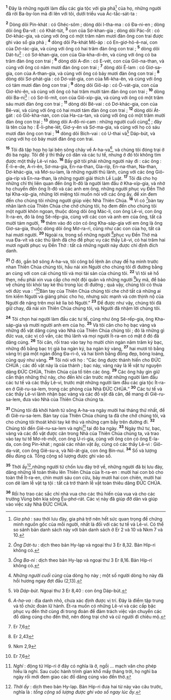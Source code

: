 <sup><b>1</b></sup> Đây là những người làm đầu các gia tộc với gia phả[^1] của họ, những người đã rời Ba-by-lon mà đi lên với tôi, dưới triều vua Ác-tắc-sát-ta :

<sup><b>2</b></sup> Dòng dõi Pin-khát : có Ghéc-sôm ; dòng dõi I-tha-ma : có Đa-ni-en ; dòng dõi ông Đa-vít : có Khát-tút, <sup><b>3</b></sup> con của Sơ-khan-gia ; dòng dõi Pác-ốt : có Dơ-khác-gia, và cùng với ông có một trăm năm mươi đàn ông con trai được ghi vào sổ gia phả ; <sup><b>4</b></sup> dòng dõi Pa-khát Mô-áp : có En-giơ-hô-ê-nai, con của Dơ-rác-gia, và cùng với ông có hai trăm đàn ông con trai ; <sup><b>5</b></sup> dòng dõi Dát-tu[^2] : có Sơ-khan-gia, con của Gia-kha-di-ên, và cùng với ông có ba trăm đàn ông con trai ; <sup><b>6</b></sup> dòng dõi A-đin : có E-vét, con của Giô-na-than, và cùng với ông có năm mươi đàn ông con trai ; <sup><b>7</b></sup> dòng dõi Ê-lam : có Giơ-sa-gia, con của A-than-gia, và cùng với ông có bảy mươi đàn ông con trai ; <sup><b>8</b></sup> dòng dõi Sơ-phát-gia : có Dơ-vát-gia, con của Mi-kha-ên, và cùng với ông có tám mươi đàn ông con trai ; <sup><b>9</b></sup> dòng dõi Giô-áp : có Ô-vát-gia, con của Giơ-khi-ên, và cùng với ông có hai trăm mười tám đàn ông con trai ; <sup><b>10</b></sup> dòng dõi Ba-ni[^3] : có Sơ-lô-mít, con của Giô-xíp-gia, và cùng với ông có một trăm sáu mươi đàn ông con trai ; <sup><b>11</b></sup> dòng dõi Bê-vai : có Dơ-khác-gia, con của Bê-vai, và cùng với ông có hai mươi tám đàn ông con trai ; <sup><b>12</b></sup> dòng dõi Át-gát : có Giô-kha-nan, con của Ha-ca-tan, và cùng với ông có một trăm mười đàn ông con trai ; <sup><b>13</b></sup> dòng dõi A-đô-ni-cam : những người cuối cùng[^4] ; đây là tên của họ : Ê-li-phe-lét, Giơ-y-ên và Sơ-ma-gia, và cùng với họ có sáu mươi đàn ông con trai ; <sup><b>14</b></sup> dòng dõi Bích-vai : có U-thai và[^5] Dáp-bút, và cùng với họ có bảy mươi đàn ông con trai.

<sup><b>15</b></sup> Tôi đã tập họp họ lại bên sông chảy về A-ha-va[^6], và chúng tôi đóng trại ở đó ba ngày. Tôi để ý thì thấy có dân và các tư tế, nhưng ở đó tôi không tìm được một thầy Lê-vi nào. <sup><b>16</b></sup> Bấy giờ tôi phái những người này đi : các ông : Ê-li-e-de, A-ri-ên, Sơ-ma-gia, En-na-than, Gia-ríp, En-na-than, Na-than, Dơ-khác-gia, và Mơ-su-lam, là những người thủ lãnh, cùng với các ông Giô-gia-ríp và En-na-than, là những người giải thích Lề Luật. <sup><b>17</b></sup> Tôi đã cho họ những chỉ thị liên quan đến ông Ít-đô là người làm đầu ở Kha-xíp-gia, và nhờ họ chuyển đến ông Ít-đô và các anh em ông, những người phục vụ Đền Thờ tại Kha-xíp-gia, những lời miệng tôi muốn nói với các ông ấy, để xin đem đến cho chúng tôi những người giúp việc Nhà Thiên Chúa. <sup><b>18</b></sup> Vì có [^1*]bàn tay nhân lành của Thiên Chúa che chở chúng tôi, họ đem đến cho chúng tôi một người khôn ngoan, thuộc dòng dõi ông Mác-li, con ông Lê-vi, con ông Ít-ra-en, đó là ông Sê-rếp-gia, cùng với các con và anh em của ông, tất cả mười tám người, <sup><b>19</b></sup> thêm vào đó còn có ông Kha-sáp-gia với em ông là ông Giơ-sa-gia, thuộc dòng dõi ông Mơ-ra-ri, cũng như các con của họ, tất cả hai mươi người. <sup><b>20</b></sup> Ngoài ra, trong số những người [^2*]phục vụ Đền Thờ mà vua Đa-vít và các thủ lãnh đã cho để phục vụ các thầy Lê-vi, có hai trăm hai mươi người phục vụ Đền Thờ : tất cả những người này được chỉ định đích danh.

<sup><b>21</b></sup> Ở đó, gần bờ sông A-ha-va, tôi công bố lệnh ăn chay để hạ mình trước nhan Thiên Chúa chúng tôi, hầu nài xin Người cho chúng tôi đi đường bằng an cùng với con cái chúng tôi và mọi tài sản của chúng tôi. <sup><b>22</b></sup> Vì tôi sẽ hổ thẹn, nếu phải xin vua cấp cho một đội quân và những người [^3*]kỵ mã, để bảo vệ chúng tôi khỏi tay kẻ thù trong lúc đi đường ; quả vậy, chúng tôi có thưa với đức vua : “[^4*]Bàn tay của Thiên Chúa chúng tôi che chở tất cả những ai tìm kiếm Người và giáng phúc cho họ, nhưng sức mạnh và cơn thịnh nộ của Người đè nặng trên mọi kẻ lìa bỏ Người.” <sup><b>23</b></sup> Để được như vậy, chúng tôi đã giữ chay, đã nài xin Thiên Chúa chúng tôi, và Người đã nhậm lời chúng tôi.

<sup><b>24</b></sup> Tôi chọn hai người làm đầu các tư tế, cũng như ông Sê-rếp-gia, ông Kha-sáp-gia và mười người anh em của họ. <sup><b>25</b></sup> Và tôi cân cho họ bạc vàng và những đồ vật dâng cúng vào Nhà của Thiên Chúa chúng tôi ; đó là những gì đức vua, các vị cố vấn, các thủ lãnh và mọi người Ít-ra-en có mặt ở đó đã dâng cúng. <sup><b>26</b></sup> Tôi cân, rồi trao vào tay họ mười chín ngàn năm trăm ký bạc, những đồ bằng bạc trị giá ba ngàn ký, ba ngàn ký vàng, <sup><b>27</b></sup> hai mươi tô bằng vàng trị giá một ngàn đồng Đa-ri-ô, và hai bình bằng đồng đẹp, bóng loáng, cũng quý như vàng. <sup><b>28</b></sup> Tôi nói với họ : “Các ông được thánh hiến cho ĐỨC CHÚA ; các đồ vật này là của thánh ; bạc này, vàng này là lễ vật tự nguyện dâng ĐỨC CHÚA, Thiên Chúa của tổ tiên các ông. <sup><b>29</b></sup> Các ông hãy gìn giữ cẩn thận những thứ này, cho đến khi cân trước mặt những người làm đầu các tư tế và các thầy Lê-vi, trước mặt những người làm đầu các gia tộc Ít-ra-en ở Giê-ru-sa-lem, trong các phòng của Nhà ĐỨC CHÚA.” <sup><b>30</b></sup> Các tư tế và các thầy Lê-vi lãnh nhận bạc vàng và các đồ vật đã cân, để mang đi Giê-ru-sa-lem, đưa vào Nhà của Thiên Chúa chúng ta.

<sup><b>31</b></sup> Chúng tôi đã khởi hành từ sông A-ha-va ngày mười hai tháng thứ nhất, để đi Giê-ru-sa-lem. Bàn tay của Thiên Chúa chúng ta đã che chở chúng tôi, và cho chúng tôi thoát khỏi tay kẻ thù và những cạm bẫy trên đường đi. <sup><b>32</b></sup> Chúng tôi đến Giê-ru-sa-lem và nghỉ[^7] tại đó ba ngày. <sup><b>33</b></sup> Ngày thứ tư, bạc, vàng và các đồ vật được cân trong Nhà của Thiên Chúa chúng ta, và trao vào tay tư tế Mơ-rê-mốt, con ông U-ri-gia, cùng với ông còn có ông E-la-da, con ông Pin-khát ; ngoài các nhân vật ấy, cũng có các thầy Lê-vi : Giô-da-vát, con ông Giê-su-a, và Nô-át-gia, con ông Bin-nui. <sup><b>34</b></sup> Số và lượng đều đúng cả. Tổng cộng số lượng được ghi vào sổ.

<sup><b>35</b></sup> Thời ấy[^8],những người từ chốn lưu đày trở về, những người đã bị lưu đày, dâng những lễ toàn thiêu lên Thiên Chúa của Ít-ra-en : mười hai con bò cho toàn thể Ít-ra-en, chín mươi sáu con cừu, bảy mươi hai con chiên, mười hai con dê làm lễ vật tạ tội : tất cả trở thành lễ vật toàn thiêu dâng ĐỨC CHÚA.

<sup><b>36</b></sup> Rồi họ trao các sắc chỉ nhà vua cho các thủ hiến của vua và cho các trưởng Vùng bên kia sông Êu-phơ-rát. Các vị này đã giúp đỡ dân và giúp vào việc xây Nhà ĐỨC CHÚA.

[^1]: <i>Gia phả</i> : sau thời lưu đày, gia phả trở nên hết sức quan trọng để chứng minh nguồn gốc của mỗi người, nhất là đối với các tư tế và Lê-vi. Có thể so sánh bản danh sách này với bản danh sách ở Er 2 và 10 và Nkm 7 và 10.
[^2]: <i>Ông Dát-tu</i> : dịch theo bản Hy-lạp và ngoại thư 3 Er 8,32. Bản Híp-ri không có.
[^3]: <i>Ông Ba-ni</i> : dịch theo bản Hy-lạp và ngoại thư 3 Er 8,16. Bản Híp-ri không có.
[^4]: <i>Những người cuối cùng</i> của dòng họ này ; một số người dòng họ này đã hồi hương ngay đợt đầu (2,13).
[^5]: <i>Và Dáp-bút</i>. Ngoại thư 3 Er 8,40 : con ông Dáp-bút.
[^6]: <i>A-ha-va</i> : địa danh nhỏ, chưa xác định được vị trí. Đây là điểm tập trung và tổ chức đoàn lữ hành. Ét-ra muốn có những Lê-vi và các cấp bậc phục vụ đền thờ cùng đi trong đoàn để đảm trách việc vận chuyển các đồ dâng cúng cho đền thờ, nên đóng trại chờ và cử người đi chiêu mộ.
[^7]: <i>Nghỉ</i> : động từ Híp-ri ở đây có nghĩa là ở, ngồi ... mạch văn cho phép hiểu là nghỉ. Sau cuộc hành trình gian khổ mấy tháng trời, họ nghỉ ba ngày rồi mới đem giao các đồ dâng cúng vào đền thờ.
[^8]: <i>Thời ấy</i> : dịch theo bản Hy-lạp. Bản Híp-ri đưa hai từ này vào câu trước, nghĩa là : <i>tổng cộng số lượng được ghi vào sổ ngay lúc ấy</i>.
[^1*]: Er 7,6
[^2*]: Er 2,43
[^3*]: Nkm 2,9
[^4*]: Er 7,6

